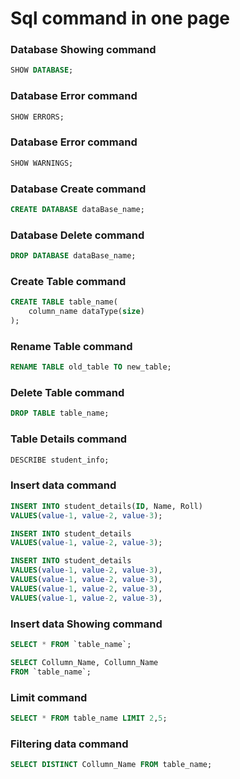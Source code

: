 # Sql command in one page

### Database Showing command

```sql
SHOW DATABASE;
```

### Database Error command

```sql
SHOW ERRORS;
```

### Database Error command

```sql
SHOW WARNINGS;
```

### Database Create command

```sql
CREATE DATABASE dataBase_name;
```

### Database Delete command

```sql
DROP DATABASE dataBase_name;
```

### Create Table command

```sql
CREATE TABLE table_name(
	column_name dataType(size)
);
```

### Rename Table command

```sql
RENAME TABLE old_table TO new_table;
```

### Delete Table command

```sql
DROP TABLE table_name;
```

### Table Details command

```sql
DESCRIBE student_info;
```

### Insert data command

```sql
INSERT INTO student_details(ID, Name, Roll)
VALUES(value-1, value-2, value-3);
```

```sql
INSERT INTO student_details
VALUES(value-1, value-2, value-3);
```

```sql
INSERT INTO student_details
VALUES(value-1, value-2, value-3),
VALUES(value-1, value-2, value-3),
VALUES(value-1, value-2, value-3),
VALUES(value-1, value-2, value-3),
```

### Insert data Showing command

```sql
SELECT * FROM `table_name`;
```

```sql
SELECT Collumn_Name, Collumn_Name
FROM `table_name`;
```

### Limit command

```sql
SELECT * FROM table_name LIMIT 2,5;
```

### Filtering data command

```sql
SELECT DISTINCT Collumn_Name FROM table_name;
```
